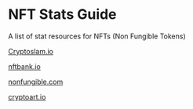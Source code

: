 # NFT Stats Guide

A list of stat resources for NFTs (Non Fungible Tokens)

[Cryptoslam.io](https://cryptoslam.io)

[nftbank.io](https://nftbank.io)

[nonfungible.com](https://nonfungible.com)

[cryptoart.io](https://cryptoart.io/)
